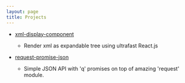 ```yaml
---
layout: page
title: Projects
---
```


- [xml-display-component]
  - Render xml as expandable tree using ultrafast React.js


- [request-promise-json]
  - Simple JSON API with 'q' promises on top of amazing 'request' module.


[xml-display-component]: https://github.com/marushkevych/xml-display-component
[request-promise-json]: https://github.com/marushkevych/request-promise-json
